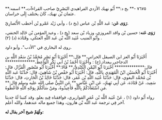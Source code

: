 ٧٦٧٥ -** بخ د:** أَبُو نهيك الأزدي الفراهيدي البَصْرِيّ صاحب القراءآت،** اسمه:** عثمان بْن نهيك، كَانَ يختلف إِلَى خراسان.

**رَوَى عَن:** عَبد اللَّهِ بْن عباس (بخ د) ، وأبي زَيْد عَمْرو بْن أخطب الأَنْصارِيّ.

**رَوَى عَنه:** حسين بْن واقد المروزي، وزياد بْن سعد (بخ د) ، وعبد المؤمن بْن خَالِد الحنفي، وأَبُو المنيب عُبَيد اللَّه بْن عَبد اللَّهِ العتكي، وقَتَادَة (د) (٢) .

روى له البخاري في "الأدب"، وأبو داود.

أَخْبَرَنَا أَبُو العز ابن الصيقل الحراني،** قال:** أَخْبَرَنَا أَبُو نَصْرٍ مُحَمَّدُ بْنُ سَعْدِ اللَّهِ بن الدجاجي ببغداد.(ح) : وأَخْبَرَنَا أَحْمَدُ بْنُ أَبي بَكْرٍ الْوَاعِظُ،************** قال:************** أَخْبَرَنَا أَبُو اليُمْنِ الْكِنْدِيُّ،** قَالا:** أَخْبَرَنَا أَبُو مَنْصُورٍ الْقَزَّازُ، قال: أَخْبَرَنَا أَبُو الْحُسَيْنِ ابْنُ الْمُهَتِدِي بِاللَّهِ، قال: أَخْبَرَنَا أَبُو حَفْصِ بْنُ شَاهِينَ، قال: حَدَّثَنَا عَبد اللَّهِ بْن مُحَمَّد البغوي، قال: حَدَّثَنَا عُبَيد اللَّهِ بْن عُمَر، قال: حَدَّثَنَا خَالِدُ بْنُ الْحَارِثِ، قال: حَدَّثَنَا سَعِيد، عَنْ قَتَادَة، عَن أَبِي نَهِيكٍ، عَنِ ابْنِ عَبَّاسٍ،** عَنِ النَّبِيُّ صلى الله عليه وسلم قال:** مَنِ اسْتَعَاذَكُمْ بِاللَّهِ فَأَعِيذُوهُ، ومَنْ سَأَلَكُمْ بِوَجْهِ اللَّهِ فَأَعْطُوهُ.

رواه أَبُو داود (١) ، عَنْ عُبَيد اللَّه بْن عُمَر القواريري، فوافقناه فِيهِ بعلو، وقد كتبنا لَهُ حديثا آخر فِي ترجمة عَبد اللَّه بْن هارون، وهذا جميع ماله عندهما، والله أعلم.

**ولَهُمْ شيخ آخر يقال له:**